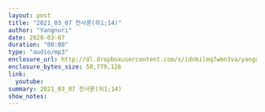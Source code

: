 ```yaml
---
layout: post
title: "2021_03_07 천사론(히1;14)"
author: "Yangnuri"
date: 2020-03-07
duration: "00:00"
type: "audio/mp3"
enclosure_url: http://dl.dropboxusercontent.com/s/idnkilmq7wmn3va/yangnurichurch2021_03_07.mp3
enclosure_bytes_size: 50,779,126
link:
  youtube: 
summary: 2021_03_07 천사론(히1;14)
show_notes:
---
```

